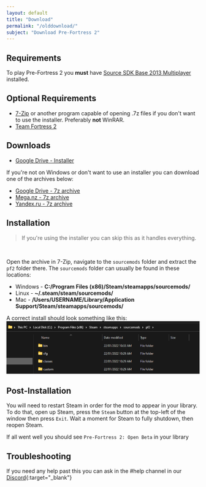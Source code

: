 ```yaml
---
layout: default
title: "Download"
permalink: "/olddownload/"
subject: "Download Pre-Fortress 2"
---
```


## Requirements
To play Pre-Fortress 2 you **must** have [Source SDK Base 2013 Multiplayer](steam://install/243750) installed.

## Optional Requirements
<ul class="windows_only">
    <li ><a href="https://www.7-zip.org/download.html" target="_blank">7-Zip</a> or another program capable of opening .7z files if you don't want to use the installer. Preferably <b>not</b> WinRAR.</li>
    <li><a href="steam://install/440">Team Fortress 2</a></li>
</ul>
<ul class="everyone_else" style="display: none">
    <li ><a href="https://www.7-zip.org/download.html" target="_blank">7-Zip</a> or another program capable of opening .7z files.</li>
    <li><a href="steam://install/440">Team Fortress 2</a></li>
</ul>

<h2>Downloads</h2>
<div class="windows_only">
<ul>
    <li><a href="https://drive.google.com/file/d/1amkUEPJ6CZDyamvPivDl0RlmU_6cUm6N/view" target="_blank">Google Drive - Installer</a></li>
</ul>

<p>If you're not on Windows or don't want to use an installer you can download one of the archives below:</p>
</div>

<div id="everyone_else">
    <ul>
        <li><a href="https://drive.google.com/file/d/1FUUfHo5NbxvCNsKDUiZVxU4x8q8NkaKk/view" target="_blank">Google Drive - 7z archive</a></li>
        <li><a href="https://mega.nz/file/9CxTXKyT#rqFGOpbJykJqFsBsxUeWaimJF82ygj-BbulEn2Yf8vI" target="_blank">Mega.nz - 7z archive</a></li>
        <li><a href="https://disk.yandex.ru/d/yegcFzbO1h9Duw" target="_blank">Yandex.ru - 7z archive</a></li>
    </ul>
</div>

## Installation
<div class="windows_only">
    <blockquote>If you're using the installer you can skip this as it handles everything.</blockquote>
    <br>
</div>

Open the archive in 7-Zip, navigate to the `sourcemods` folder and extract the `pf2` folder there.
The `sourcemods` folder can usually be found in these locations:
- Windows - **C:/Program Files (x86)/Steam/steamapps/sourcemods/**
- Linux - **~/.steam/steam/sourcemods/**
- Mac - **/Users/USERNAME/Library/Application Support/Steam/steamapps/sourcemods/**

A correct install should look something like this:
![](/assets/images/explorer_biG8aCMZFd.png)

## Post-Installation
You will need to restart Steam in order for the mod to appear in your library. To do that, open up Steam, press the `Steam` button at the top-left of the window then press `Exit`. Wait a moment for Steam to fully shutdown, then reopen Steam. 

If all went well you should see `Pre-Fortress 2: Open Beta` in your library

## Troubleshooting
If you need any help past this you can ask in the #help channel in our [Discord]({{site.discord-invite}}){:target="_blank"}

<script>
if( !navigator.platform.includes("Win") )
{
    var items = document.getElementsByClassName("windows_only");
    for (var i = 0; i < items.length; i++) {
       items[i].style.display = "none";
    }
    items = document.getElementsByClassName("everyone_else");
    for (var i = 0; i < items.length; i++) {
       items[i].style.display = "block";
    }
}
</script>